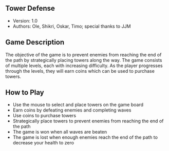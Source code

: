 ## Tower Defense
- Version: 1.0
- Authors: Ole, Shikri, Oskar, Timo; special thanks to JJM

## Game Description
The objective of the game is to prevent enemies from reaching the end of the path by strategically placing towers along the way. The game consists of multiple levels, each with increasing difficulty. As the player progresses through the levels, they will earn coins which can be used to purchase towers.

## How to Play
- Use the mouse to select and place towers on the game board
- Earn coins by defeating enemies and completing waves
- Use coins to purchase towers
- Strategically place towers to prevent enemies from reaching the end of the path
- The game is won when all waves are beaten
- The game is lost when enough enemies reach the end of the path to decrease your health to zero